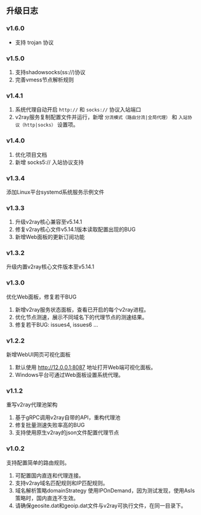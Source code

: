## 升级日志

### v1.6.0

- 支持 trojan 协议

### v1.5.0

1. 支持shadowsocks(ss://)协议
2. 完善vmess节点解析规则

### v1.4.1

1. 系统代理自动开启 `http://` 和 `socks://` 协议入站端口
2. v2ray服务复制配置文件并运行，新增 `分流模式（路由分流|全局代理）` 和 `入站协议（http|socks）` 设置项。

### v1.4.0

1. 优化项目文档
2. 新增 socks5:// 入站协议支持

### v1.3.4

添加Linux平台systemd系统服务示例文件

### v1.3.3

1. 升级v2ray核心兼容至v5.14.1
2. 修复v2ray核心文件v5.14.1版本读取配置出现的BUG
3. 新增Web面板的更新订阅功能

### v1.3.2

升级内置v2ray核心文件版本至v5.14.1

### v1.3.0

优化Web面板，修复若干BUG

1. 新增v2ray服务状态面板，查看已开启的每个v2ray进程。
2. 优化节点测速，展示不同域名下的代理节点的测速结果。
3. 修复若干BUG: issues4, issues6 ...


### v1.2.2

新增WebUI网页可视化面板

1. 默认使用 http://12.0.0.1:8087 地址打开Web端可视化面板。
2. Windows平台可通过Web面板设置系统代理。


### v1.1.2

重写v2ray代理池架构

1. 基于gRPC调用v2ray自带的API，重构代理池
2. 修复批量测速失败率高的BUG
3. 支持使用原生v2ray的json文件配置代理节点


### v1.0.2

支持配置简单的路由规则。

1. 可配置国内直连和代理连接。
2. 支持v2ray域名匹配规则和IP匹配规则。
3. 域名解析策略domainStrategy 使用IPOnDemand，因为测试发现，使用AsIs策略时，国内直连不生效。
4. 请确保geosite.dat和geoip.dat文件与v2ray可执行文件，在同一目录下。